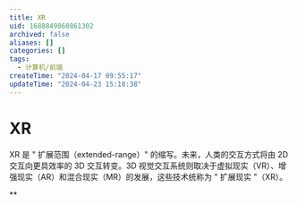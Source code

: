 ```yaml
---
title: XR
uid: 1688849860861302
archived: false
aliases: []
categories: []
tags:
  - 计算机/前端
createTime: "2024-04-17 09:55:17"
updateTime: "2024-04-23 15:18:38"
---
```


# XR

XR 是 " 扩展范围（extended-range）" 的缩写。未来，人类的交互方式将由 2D 交互向更具效率的 3D 交互转变。3D 视觉交互系统则取决于虚拟现实（VR）、增强现实（AR）和混合现实（MR）的发展，这些技术统称为 " 扩展现实 "（XR）。

\*\*

